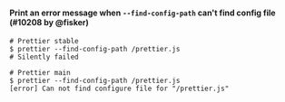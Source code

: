 #### Print an error message when `--find-config-path` can't find config file (#10208 by @fisker)

```console
# Prettier stable
$ prettier --find-config-path /prettier.js
# Silently failed

# Prettier main
$ prettier --find-config-path /prettier.js
[error] Can not find configure file for "/prettier.js"
```
